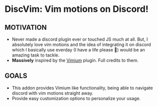 # DiscVim: Vim motions on Discord!

## MOTIVATION

- Never made a discord plugin ever or touched JS much at all. But, I absolutely love vim motions and the idea of integrating it on discord which I basically use everday (I have a life please 🙏) would be an amazing task to tackle.
- **Massively** inspired by the [Vimium](https://github.com/philc/vimium) plugin. Full credits to them.

## GOALS

- This addon provides Vimium like functionality, being able to navigate discord with vim motions straight away.
- Provide easy customization options to personalize your usage.
